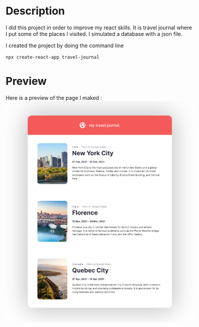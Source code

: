 # Description 
I did this project in order to improve my react skills. It is travel journal where I put some of the places I visited. I simulated a database with a json file.

I created the project by doing the command line

```bash
npx create-react-app travel-journal
```

# Preview

Here is a preview of the page I maked :
![](./preview.png)


